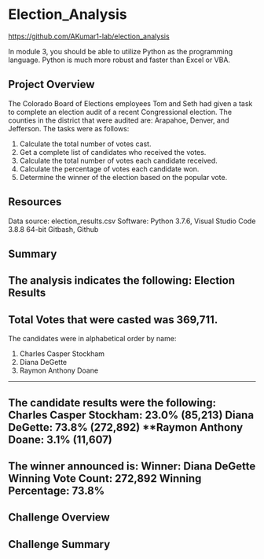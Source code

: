# Election_Analysis
https://github.com/AKumar1-lab/election_analysis

In module 3, you should be able to utilize Python as the programming language.  Python is much more robust and faster than Excel or VBA.
## Project Overview
The Colorado Board of Elections employees Tom and Seth had given a task to complete an election audit of a recent Congressional election.  The counties in the district that were audited are:  Arapahoe, Denver, and Jefferson.
The tasks were as follows:
1.	Calculate the total number of votes cast.
2.	Get a complete list of candidates who received the votes.
3.	Calculate the total number of votes each candidate received.
4.	Calculate the percentage of votes each candidate won.
5.	Determine the winner of the election based on the popular vote.
## Resources
Data source: election_results.csv
Software: Python 3.7.6, Visual Studio Code 3.8.8 64-bit
Gitbash, Github
## Summary
The analysis indicates the following:
Election Results
-------------------------
Total Votes that were casted was 369,711.
-------------------------
The candidates were in alphabetical order by name:
1. Charles Casper Stockham
2. Diana DeGette
3. Raymon Anthony Doane
-------------------------
The candidate results were the following:
Charles Casper Stockham: 23.0% (85,213)
Diana DeGette: 73.8% (272,892)
**Raymon Anthony Doane: 3.1% (11,607)
-------------------------
The winner announced is:
Winner: Diana DeGette
Winning Vote Count: 272,892
Winning Percentage: 73.8%
-------------------------
## Challenge Overview


## Challenge Summary
